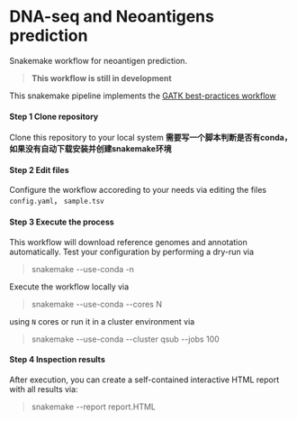 # DNA-seq and Neoantigens prediction
Snakemake workflow for neoantigen prediction.

> **This workflow is still in development**

This snakemake pipeline implements the [GATK best-practices workflow](https://gatk.broadinstitute.org/hc/en-us/articles/360035535932-Germline-short-variant-discovery-SNPs-Indels-)



#### Step 1 Clone repository
 Clone this repository to your local system
 **需要写一个脚本判断是否有conda，如果没有自动下载安装并创建snakemake环境**
    
#### Step 2 Edit files
Configure the workflow accoreding to your needs via editing the files `config.yaml`， `sample.tsv`
#### Step 3 Execute the process

This workflow will download reference genomes and annotation automatically.
Test your configuration by performing a dry-run via

> snakemake --use-conda -n

Execute the workflow locally via

> snakemake --use-conda --cores N

using `N` cores or run it in a cluster environment via
> snakemake --use-conda --cluster qsub --jobs 100

#### Step 4 Inspection results
After execution,  you can create a self-contained interactive HTML report with all results via:
> snakemake --report report.HTML

